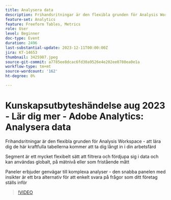 ```yaml
---
title: Analysera data
description: Frihandsritningar är den flexibla grunden för Analysis Workspace - att lära känna de här kraftfulla tabellerna tar dig långt in i arbetsfärdenSegment är ett mycket flexibelt sätt att filtrera och gräva djupare in i data och kan användas globalt, på mätnivå eller användas som fristående mått. Paneler erbjuder genvägar till komplexa analyser - den snabba panelen med insikter är ett bra alternativ för att enkelt svara på frågor som ditt företag ställs inför
feature-set: Analytics
feature: Freeform Tables, Metrics
role: User
level: Beginner
doc-type: Event
duration: 2496
last-substantial-update: 2023-12-11T00:00:00Z
jira: KT-14653
thumbnail: 3425987.jpeg
source-git-commit: a7785ee8dcac6fd30a9526e4e202ee0780ea0e1a
workflow-type: tm+mt
source-wordcount: '162'
ht-degree: 0%

---
```



# Kunskapsutbyteshändelse aug 2023 - Lär dig mer - Adobe Analytics: Analysera data

Frihandsritningar är den flexibla grunden för Analysis Workspace - att lära dig de här kraftfulla tabellerna kommer att ta dig långt in i din arbetsfärd

Segment är ett mycket flexibelt sätt att filtrera och fördjupa sig i data och kan användas globalt, på mätnivå eller som fristående mått

Paneler erbjuder genvägar till komplexa analyser - den snabba panelen med insikter är ett bra alternativ för att enkelt svara på frågor som ditt företag ställs inför

>[!VIDEO](https://video.tv.adobe.com/v/3425987/?learn=on)
